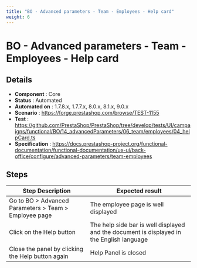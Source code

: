 ```yaml
---
title: "BO - Advanced parameters - Team - Employees - Help card"
weight: 6
---
```


# BO - Advanced parameters - Team - Employees - Help card
## Details
* **Component** : Core
* **Status** : Automated
* **Automated on** : 1.7.8.x, 1.7.7.x, 8.0.x, 8.1.x, 9.0.x
* **Scenario** : https://forge.prestashop.com/browse/TEST-1155
* **Test** : https://github.com/PrestaShop/PrestaShop/tree/develop/tests/UI/campaigns/functional/BO/14_advancedParameters/06_team/employees/04_helpCard.ts
* **Specification** : https://docs.prestashop-project.org/functional-documentation/functional-documentation/ux-ui/back-office/configure/advanced-parameters/team-employees

## Steps
| Step Description | Expected result |
| ----- | ----- |
| Go to BO > Advanced Parameters > Team > Employee page | The employee page is well displayed |
| Click on the Help button | The help side bar is well displayed and the document is displayed in the English language |
| Close the panel by clicking the Help button again | Help Panel is closed |
